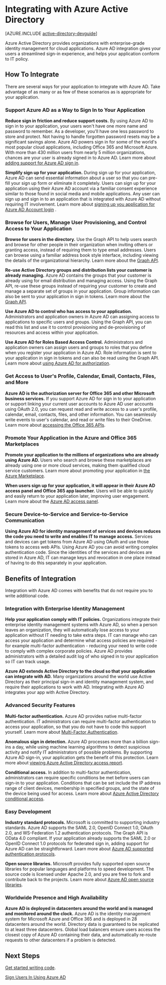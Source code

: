 <properties
   pageTitle="How to Integrate with Azure Active Directory"
   description="A guide to benefits of and resources for integration with Azure Active Directory."
   services="active-directory"
   documentationCenter="dev-center-name"
   authors="msmbaldwin"
   manager="mbaldwin"
   editor=""/>

<tags
   ms.service="active-directory"
   ms.devlang="na"
   ms.topic="article"
   ms.tgt_pltfrm="na"
   ms.workload="identity"
   ms.date="07/30/2015"
   ms.author="mbaldwin"/>

# Integrating with Azure Active Directory

[AZURE.INCLUDE [active-directory-devguide](../../includes/active-directory-devguide.md)]

Azure Active Directory provides organizations with enterprise-grade identity management for cloud applications.  Azure AD integration gives your users a streamlined sign-in experience, and helps your application conform to IT policy.

## How To Integrate

There are several ways for your application to integrate with Azure AD.  Take advantage of as many or as few of these scenarios as is appropriate for your application.

### Support Azure AD as a Way to Sign In to Your Application

**Reduce sign in friction and reduce support costs.** By using Azure AD to sign in to your application, your users won't have one more name and password to remember.  As a developer, you'll have one less password to store and protect.  Not having to handle forgotten password resets may be a significant savings alone.  Azure AD powers sign in for some of the world's most popular cloud applications, including Office 365 and Microsoft Azure.  With more than 430 million users from nearly 5 million organizations, chances are your user is already signed in to Azure AD.  Learn more about [adding support for Azure AD sign in](active-directory-authentication-scenarios.md).

**Simplify sign up for your application.**  During sign up for your application, Azure AD can send essential information about a user so that you can pre-fill your sign up form or eliminate it completely.  Users can sign up for your application using their Azure AD account via a familiar consent experience similar to those found in social media and mobile applications.  Any user can sign up and sign in to an application that is integrated with Azure AD without requiring IT involvement.  Learn more about [signing up you application for Azure AD Account login](../mobile-services-how-to-register-active-directory-authentication.md) .

### Browse for Users, Manage User Provisioning, and Control Access to Your Application

**Browse for users in the directory.**  Use the Graph API to help users search and browse for other people in their organization when inviting others or granting access, instead of requiring them to type email addresses.  Users can browse using a familiar address book style interface, including viewing the details of the organizational hierarchy.  Learn more about the [Graph API](https://msdn.microsoft.com/library/azure/hh974476.aspx).

**Re-use Active Directory groups and distribution lists your customer is already managing.**  Azure AD contains the groups that your customer is already using for email distribution and managing access.  Using the Graph API, re-use these groups instead of requiring your customer to create and manage a separate set of groups in your application.  Group information can also be sent to your application in sign in tokens.  Learn more about the [Graph API](https://msdn.microsoft.com/library/azure/hh974476.aspx).

**Use Azure AD to control who has access to your application.**  Administrators and application owners in Azure AD can assigning access to applications to specific users and groups.  Using the Graph API, you can read this list and use it to control provisioning and de-provisioning of resources and access within your application.  

**Use Azure AD for Roles Based Access Control.**  Administrators and application owners can assign users and groups to roles that you define when you register your application in Azure AD.  Role information is sent to your application in sign in tokens and can also be read using the Graph API.  Learn more about [using Azure AD for authorization](http://blogs.technet.com/b/ad/archive/2014/12/18/azure-active-directory-now-with-group-claims-and-application-roles.aspx).

### Get Access to User's Profile, Calendar, Email, Contacts, Files, and More

**Azure AD is the authorization server for Office 365 and other Microsoft business services.**  If you support Azure AD for sign in to your application or support linking your current user accounts to Azure AD user accounts using OAuth 2.0, you can request read and write access to a user's profile, calendar, email, contacts, files, and other information.  You can seamlessly write events to user's calendar, and read or write files to their OneDrive.  Learn more about [accessing the Office 365 APIs](https://msdn.microsoft.com/office/office365/howto/platform-development-overview).

### Promote Your Application in the Azure and Office 365 Marketplaces

**Promote your application to the millions of organizations who are already using Azure AD.**  Users who search and browse these marketplaces are already using one or more cloud services, making them qualified cloud service customers.  Learn more about promoting your application in [the Azure Marketplace](http://azure.microsoft.com/marketplace/partner-program/).

**When users sign up for your application, it will appear in their Azure AD access panel and Office 365 app launcher.**  Users will be able to quickly and easily return to your application later, improving user engagement.  Learn more about the [Azure AD access panel](https://msdn.microsoft.com/library/azure/dn308586.aspx).

### Secure Device-to-Service and Service-to-Service Communication

**Using Azure AD for identity management of services and devices reduces the code you need to write and enables IT to manage access.**  Services and devices can get tokens from Azure AD using OAuth and use those tokens to access web APIs.  Using Azure AD you can avoid writing complex authentication code.  Since the identities of the services and devices are stored in Azure AD, IT can manage keys and revocation in one place instead of having to do this separately in your application.

## Benefits of Integration

Integration with Azure AD comes with benefits that do not require you to write additional code.

### Integration with Enterprise Identity Management

**Help your application comply with IT policies.**  Organizations integrate their enterprise identity management systems with Azure AD, so when a person leaves an organization, they will automatically lose access to your application without IT needing to take extra steps.  IT can manage who can access your application and determine what access policies are required - for example multi-factor authentication - reducing your need to write code to comply with complex corporate policies.  Azure AD provides administrators with a detailed audit log of who signed in to your application so IT can track usage.

**Azure AD extends Active Directory to the cloud so that your application can integrate with AD.**  Many organizations around the world use Active Directory as their principal sign-in and identity management system, and require their applications to work with AD.  Integrating with Azure AD integrates your app with Active Directory.

### Advanced Security Features

**Multi-factor authentication.**  Azure AD provides native multi-factor authentication.  IT administrators can require multi-factor authentication to access your application, so that you do not have to code this support yourself.  Learn more about [Multi-Factor Authentication](http://azure.microsoft.com/documentation/services/multi-factor-authentication/).

**Anomalous sign in detection.**  Azure AD processes more than a billion sign-ins a day, while using machine learning algorithms to detect suspicious activity and notify IT administrators of possible problems.  By supporting Azure AD sign-in, your application gets the benefit of this protection. Learn more about [viewing Azure Active Directory access report](active-directory-view-access-usage-reports.md).

**Conditional access.**  In addition to multi-factor authentication, administrators can require specific conditions be met before users can sign-in to your application.  Conditions that can be set include the IP address range of client devices, membership in specified groups, and the state of the device being used for access.  Learn more about [Azure Active Directory conditional access](https://msdn.microsoft.com/library/azure/dn906873.aspx).

### Easy Development

**Industry standard protocols.**  Microsoft is committed to supporting industry standards.  Azure AD supports the SAML 2.0, OpenID Connect 1.0, OAuth 2.0, and WS-Federation 1.2 authentication protocols.  The Graph API is OData 4.0 compliant.  If your application already supports the SAML 2.0 or OpenID Connect 1.0 protocols for federated sign in, adding support for Azure AD can be straightforward.  Learn more about [Azure AD supported authentication protocols](../authentication-protocols.md).

**Open source libraries.**  Microsoft provides fully supported open source libraries for popular languages and platforms to speed development.  The source code is licensed under Apache 2.0, and you are free to fork and contribute back to the projects.  Learn more about [Azure AD open source libraries](https://msdn.microsoft.com/library/azure/dn151135.aspx).

### Worldwide Presence and High Availability

**Azure AD is deployed in datacenters around the world and is managed and monitored around the clock.**  Azure AD is the identity management system for Microsoft Azure and Office 365 and is deployed in 28 datacenters around the world.  Directory data is guaranteed to be replicated to at least three datacenters.  Global load balancers ensure users access the closest copy of Azure AD containing their data, and automatically re-route requests to other datacenters if a problem is detected.

## Next Steps

[Get started writing code](active-directory-developers-guide.md#getting-started).

[Sign Users In Using Azure AD](active-directory-authentication-scenarios.md)
